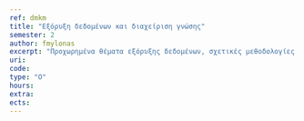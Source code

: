 ```yaml
---
ref: dmkm
title: "Εξόρυξη δεδομένων και διαχείριση γνώσης"
semester: 2
author: fmylonas
excerpt: "Προχωρημένα θέματα εξόρυξης δεδομένων, σχετικές μεθοδολογίες και αλγόριθμοι, θέματα κατηγοριοποίησης (classification), συσταδοποίησης (clustering) και επιλογής χαρακτηριστικών (feature selection), τεχνικές και αλγόριθμοι εξόρυξης γνώσης, γνώση και υπολογιστικά συστήματα, ερευνητικές προσεγγίσεις συστημάτων διαχείρισης γνώσης, στρατηγικές διαχείρισης γνώσης, σημασιολογική αναπαράσταση γνώσης, οργάνωση πληροφορίας, θέματα αβεβαιότητας και ασάφειας."
uri:
code:
type: "Ο"
hours:
extra:
ects:
---
```

